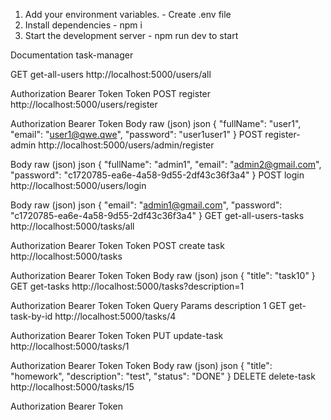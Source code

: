 1. Add your environment variables. - Create .env file
2. Install dependencies - npm i
3. Start the development server - npm run dev to start

Documentation
task-manager
﻿

GET
get-all-users
http://localhost:5000/users/all
﻿

Authorization
Bearer Token
Token
<token>
POST
register
http://localhost:5000/users/register
﻿

Authorization
Bearer Token
Body
raw (json)
json
{
    "fullName": "user1",
    "email": "user1@qwe.qwe",
    "password": "user1user1"
}
POST
register-admin
http://localhost:5000/users/admin/register
﻿

Body
raw (json)
json
{
    "fullName": "admin1",
    "email": "admin2@gmail.com",
    "password": "c1720785-ea6e-4a58-9d55-2df43c36f3a4"
}
POST
login
http://localhost:5000/users/login
﻿

Body
raw (json)
json
{
    "email": "admin1@gmail.com",
    "password": "c1720785-ea6e-4a58-9d55-2df43c36f3a4"
}
GET
get-all-users-tasks
http://localhost:5000/tasks/all
﻿

Authorization
Bearer Token
Token
<token>
POST
create task
http://localhost:5000/tasks
﻿

Authorization
Bearer Token
Token
<token>
Body
raw (json)
json
{
    "title": "task10"
}
GET
get-tasks
http://localhost:5000/tasks?description=1
﻿

Authorization
Bearer Token
Token
<token>
Query Params
description
1
GET
get-task-by-id
http://localhost:5000/tasks/4
﻿

Authorization
Bearer Token
Token
<token>
PUT
update-task
http://localhost:5000/tasks/1
﻿

Authorization
Bearer Token
Token
<token>
Body
raw (json)
json
{
    "title": "homework",
    "description": "test",
    "status": "DONE"
}
DELETE
delete-task
http://localhost:5000/tasks/15
﻿

Authorization
Bearer Token